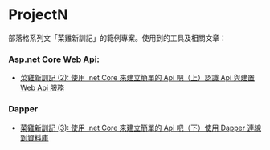# ProjectN
部落格系列文「菜雞新訓記」的範例專案。使用到的工具及相關文章：

### Asp.net Core Web Api:
- [菜雞新訓記 (2): 使用 .net Core 來建立簡單的 Api 吧（上）認識 Api 與建置 Web Api 服務](https://igouist.github.io/post/2021/05/newbie-2-webapi)

### Dapper
- [菜雞新訓記 (3): 使用 .net Core 來建立簡單的 Api 吧（下）使用 Dapper 連線到資料庫](https://igouist.github.io/post/2021/05/newbie-3-dapper/)
